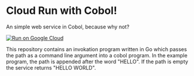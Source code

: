 # Cloud Run with Cobol!

An simple web service in Cobol, because why not?

[![Run on Google Cloud](https://deploy.cloud.run/button.svg)](https://deploy.cloud.run)

This repository contains an invokation program written in Go which passes the
path as a command line argument into a cobol program. In the example program,
the path is appended after the word "HELLO". If the path is empty the service
returns "HELLO WORLD".

